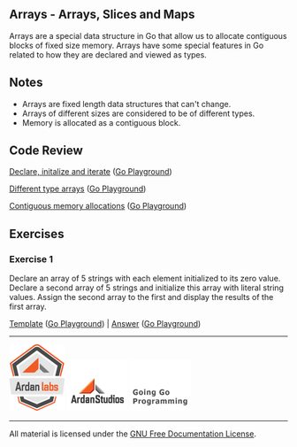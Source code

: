 ## Arrays - Arrays, Slices and Maps

Arrays are a special data structure in Go that allow us to allocate contiguous blocks of fixed size memory. Arrays have some special features in Go related to how they are declared and viewed as types.

## Notes

* Arrays are fixed length data structures that can't change.
* Arrays of different sizes are considered to be of different types.
* Memory is allocated as a contiguous block.

## Code Review

[Declare, initalize and iterate](example1/example1.go) ([Go Playground](http://play.golang.org/p/irrA08aCkm))

[Different type arrays](example2/example2.go) ([Go Playground](http://play.golang.org/p/LVD43cYBNS))

[Contiguous memory allocations](example3/example3.go) ([Go Playground](http://play.golang.org/p/VqqCxINwyd))

## Exercises

### Exercise 1

Declare an array of 5 strings with each element initialized to its zero value. Declare a second array of 5 strings and initialize this array with literal string values. Assign the second array to the first and display the results of the first array.

[Template](exercises/template1/template1.go) ([Go Playground](http://play.golang.org/p/ggjjRPzhAB)) | 
[Answer](exercises/exercise1/exercise1.go) ([Go Playground](http://play.golang.org/p/Pa3mrTCcpB))

___
[![GoingGo Training](../../00-slides/images/ggt_logo.png)](http://www.goinggotraining.net)
[![Ardan Studios](../../00-slides/images/ardan_logo.png)](http://www.ardanstudios.com)
[![GoingGo Blog](../../00-slides/images/ggb_logo.png)](http://www.goinggo.net)
___
All material is licensed under the [GNU Free Documentation License](https://github.com/ArdanStudios/gotraining/blob/master/LICENSE).